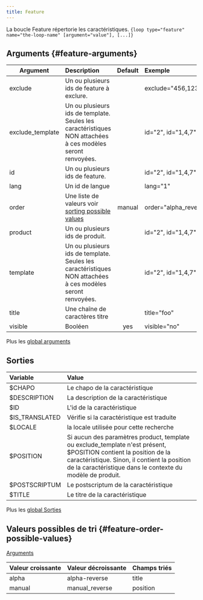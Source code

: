 ```yaml
---
title: Feature
---
```


La boucle Feature répertorie les caractéristiques.
`{loop type="feature" name="the-loop-name" [argument="value"], [...]}`

## Arguments {#feature-arguments}

| Argument         | Description                                                                                                | Default | Exemple               |
|------------------|:-----------------------------------------------------------------------------------------------------------|:-------:|:----------------------|
| exclude          | Un ou plusieurs ids de feature à exclure.                                                                  |         | exclude="456,123"     |
| exclude_template | Un ou plusieurs ids de template. Seules les caractéristiques NON attachées à ces modèles seront renvoyées. |         | id="2", id="1,4,7"    |
| id               | Un ou plusieurs ids de feature.                                                                            |         | id="2", id="1,4,7"    |
| lang             | Un id de langue                                                                                            |         | lang="1"              |
| order            | Une liste de valeurs voir [sorting possible values](#feature-order-possible-values)                        | manual  | order="alpha_reverse" |
| product          | Un ou plusieurs ids de produit.                                                                            |         | id="2", id="1,4,7"    |
| template         | Un ou plusieurs ids de template. Seules les caractéristiques NON attachées à ces modèles seront renvoyées. |         | id="2", id="1,4,7"    |
| title            | Une chaîne de caractères titre                                                                             |         | title="foo"           |
| visible          | Booléen                                                                                                    |   yes   | visible="no"          |

Plus les [global arguments](./global_arguments)

## Sorties

| Variable       | Value                                                                                                                                                                                                                          |
|:---------------|:-------------------------------------------------------------------------------------------------------------------------------------------------------------------------------------------------------------------------------|
| $CHAPO         | Le chapo de la caractéristique                                                                                                                                                                                                 |
| $DESCRIPTION   | La description de la caractéristique                                                                                                                                                                                           |
| $ID            | L'id de la caractéristique                                                                                                                                                                                                     |
| $IS_TRANSLATED | Vérifie si la caractéristique est traduite                                                                                                                                                                                     |
| $LOCALE        | la locale utilisée pour cette recherche                                                                                                                                                                                        |
| $POSITION      | Si aucun des paramètres product, template ou exclude_template n'est présent, $POSITION contient la position de la caractéristique. Sinon, il contient la position de la caractéristique dans le contexte du modèle de produit. |
| $POSTSCRIPTUM  | Le postscriptum de la caractéristique                                                                                                                                                                                          |
| $TITLE         | Le titre de la caractéristique                                                                                                                                                                                                 |

Plus les [global Sorties](./global_Sorties)

## Valeurs possibles de tri {#feature-order-possible-values}
[Arguments](#feature-arguments)

| Valeur croissante | Valeur décroissante | Champs triés |
|-------------------|---------------------|:-------------|
| alpha             | alpha-reverse       | title        |
| manual            | manual_reverse      | position     |
